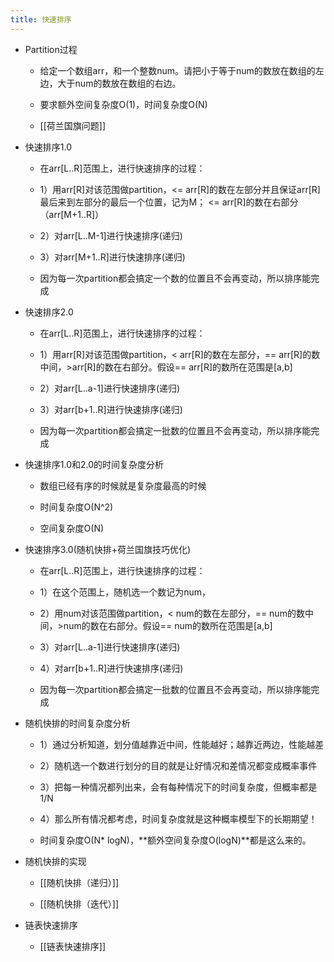 ```yaml
---
title: 快速排序
---
```


- Partition过程
	 - 给定一个数组arr，和一个整数num。请把小于等于num的数放在数组的左边，大于num的数放在数组的右边。

	 - 要求额外空间复杂度O(1)，时间复杂度O(N) 

	 - [[荷兰国旗问题]]

- 快速排序1.0
	 - 在arr[L..R]范围上，进行快速排序的过程：

	 - 1）用arr[R]对该范围做partition，<= arr[R]的数在左部分并且保证arr[R]最后来到左部分的最后一个位置，记为M； <= arr[R]的数在右部分（arr[M+1..R]）

	 - 2）对arr[L..M-1]进行快速排序(递归)

	 - 3）对arr[M+1..R]进行快速排序(递归)

	 - 因为每一次partition都会搞定一个数的位置且不会再变动，所以排序能完成

- 快速排序2.0
	 - 在arr[L..R]范围上，进行快速排序的过程：

	 - 1）用arr[R]对该范围做partition，< arr[R]的数在左部分，== arr[R]的数中间，>arr[R]的数在右部分。假设== arr[R]的数所在范围是[a,b]

	 - 2）对arr[L..a-1]进行快速排序(递归)

	 - 3）对arr[b+1..R]进行快速排序(递归)

	 - 因为每一次partition都会搞定一批数的位置且不会再变动，所以排序能完成

- 快速排序1.0和2.0的时间复杂度分析
	 - 数组已经有序的时候就是复杂度最高的时候

	 - 时间复杂度O(N^2)

	 - 空间复杂度O(N)

- 快速排序3.0(随机快排+荷兰国旗技巧优化)
	 - 在arr[L..R]范围上，进行快速排序的过程：

	 - 1）在这个范围上，随机选一个数记为num，

	 - 2）用num对该范围做partition，< num的数在左部分，== num的数中间，>num的数在右部分。假设== num的数所在范围是[a,b]

	 - 3）对arr[L..a-1]进行快速排序(递归)

	 - 4）对arr[b+1..R]进行快速排序(递归)

	 - 因为每一次partition都会搞定一批数的位置且不会再变动，所以排序能完成

- 随机快排的时间复杂度分析
	 - 1）通过分析知道，划分值越靠近中间，性能越好；越靠近两边，性能越差

	 - 2）随机选一个数进行划分的目的就是让好情况和差情况都变成概率事件

	 - 3）把每一种情况都列出来，会有每种情况下的时间复杂度，但概率都是1/N

	 - 4）那么所有情况都考虑，时间复杂度就是这种概率模型下的长期期望！

	 - 时间复杂度O(N* logN)，**额外空间复杂度O(logN)**都是这么来的。

- 随机快排的实现
	 - [[随机快排（递归）]]

	 - [[随机快排（迭代）]]

- 链表快速排序
	 - [[链表快速排序]]

